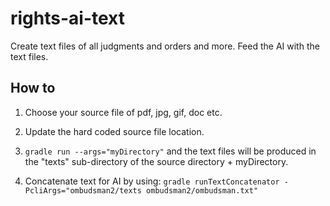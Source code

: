 # rights-ai-text

Create text files of all judgments and orders and more.
Feed the AI with the text files.

## How to

1. Choose your source file of pdf, jpg, gif, doc etc.
2. Update the hard coded source file location.
3. `gradle run --args="myDirectory"` and the text files will be produced in the "texts" sub-directory of the source directory + myDirectory.

4. Concatenate text for AI by using:
`gradle runTextConcatenator -PcliArgs="ombudsman2/texts ombudsman2/ombudsman.txt"`
